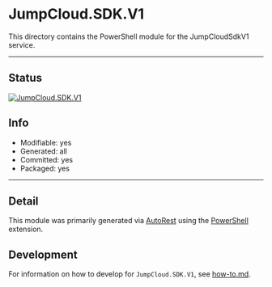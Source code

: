 <!-- region Generated -->
# JumpCloud.SDK.V1
This directory contains the PowerShell module for the JumpCloudSdkV1 service.

---
## Status
[![JumpCloud.SDK.V1](https://img.shields.io/powershellgallery/v/JumpCloud.SDK.V1.svg?style=flat-square&label=JumpCloud.SDK.V1 "JumpCloud.SDK.V1")](https://www.powershellgallery.com/packages/JumpCloud.SDK.V1/)

## Info
- Modifiable: yes
- Generated: all
- Committed: yes
- Packaged: yes

---
## Detail
This module was primarily generated via [AutoRest](https://github.com/Azure/autorest) using the [PowerShell](https://github.com/Azure/autorest.powershell) extension.

## Development
For information on how to develop for `JumpCloud.SDK.V1`, see [how-to.md](how-to.md).
<!-- endregion -->
